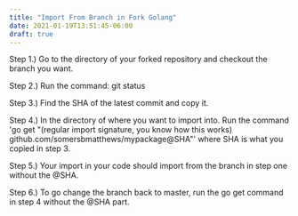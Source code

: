```yaml
---
title: "Import From Branch in Fork Golang"
date: 2021-01-19T13:51:45-06:00
draft: true
---
```


Step 1.) Go to the directory of your forked repository and checkout the branch you want.

Step 2.) Run the command: git status

Step 3.) Find the SHA of the latest commit and copy it.

Step 4.) In the directory of where you want to import into. Run the command 'go get "(regular import signature, you know how this works) github.com/somersbmatthews/mypackage@SHA"' where SHA is what you copied in step 3.

Step 5.) Your import in your code should import from the branch in step one without the @SHA.

Step 6.) To go change the branch back to master, run the go get command in step 4 without the @SHA part.